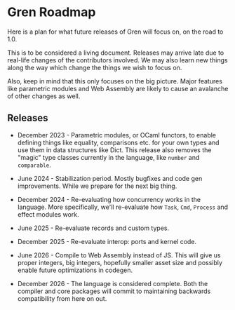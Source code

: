 # Gren Roadmap

Here is a plan for what future releases of Gren will focus on, on the road to 1.0.

This is to be considered a living document. Releases may arrive late due to real-life changes of the contributors involved. We may also learn new things along the way which change the things we wish to focus on.

Also, keep in mind that this only focuses on the big picture. Major features like parametric modules and Web Assembly are likely to cause an avalanche of other changes as well. 

## Releases

* December 2023 - Parametric modules, or OCaml functors, to enable defining things like equality, comparisons etc. for your own types and use them in data structures like Dict. This release also removes the "magic" type classes currently in the language, like `number` and `comparable`.

* June 2024 - Stabilization period. Mostly bugfixes and code gen improvements. While we prepare for the next big thing.

* December 2024 - Re-evaluating how concurrency works in the language. More specifically, we'll re-evaluate how `Task`, `Cmd`, `Process` and effect modules work.

* June 2025 - Re-evaluate records and custom types.

* December 2025 - Re-evaluate interop: ports and kernel code.

* June 2026 - Compile to Web Assembly instead of JS. This will give us proper integers, big integers, hopefully smaller asset size and possibly enable future optimizations in codegen.

* December 2026 - The language is considered complete. Both the compiler and core packages will commit to maintaining backwards compatibility from here on out.
